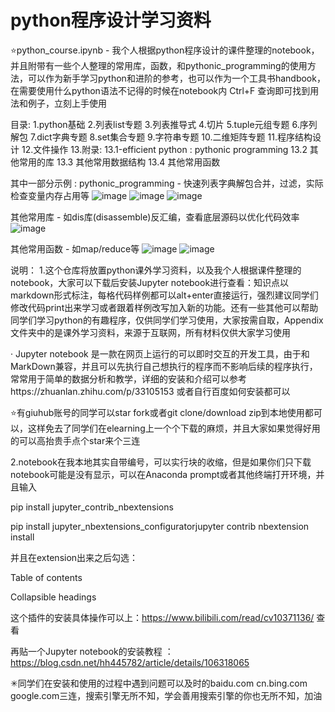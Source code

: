 # python程序设计学习资料


⭐python_course.ipynb - 我个人根据python程序设计的课件整理的notebook，并且附带有一些个人整理的常用库，函数，和pythonic_programming的使用方法，可以作为新手学习python和进阶的参考，也可以作为一个工具书handbook，在需要使用什么python语法不记得的时候在notebook内 Ctrl+F 查询即可找到用法和例子，立刻上手使用

目录: 1.python基础 2.列表list专题 3.列表推导式 4.切片 5.tuple元组专题 6.序列解包 7.dict字典专题 8.set集合专题 9.字符串专题 10.二维矩阵专题 11.程序结构设计 12.文件操作 13.附录: 13.1-efficient python : pythonic programming 13.2 其他常用的库 13.3 其他常用数据结构 13.4  其他常用函数

其中一部分示例 : 
pythonic_programming - 快速列表字典解包合并，过滤，实际检查变量内存占用等
![image](https://user-images.githubusercontent.com/40328132/119608587-c8b1d900-be28-11eb-892a-21eee6060174.png)
![image](https://user-images.githubusercontent.com/40328132/119608658-e41ce400-be28-11eb-88fd-cff026f2ed5d.png)
![image](https://user-images.githubusercontent.com/40328132/119607852-a2d80480-be27-11eb-9426-771839bf00b8.png)

其他常用库 - 如dis库(disassemble)反汇编，查看底层源码以优化代码效率
![image](https://user-images.githubusercontent.com/40328132/119608135-0e21d680-be28-11eb-8df6-4273098195a0.png)

其他常用函数 - 如map/reduce等
![image](https://user-images.githubusercontent.com/40328132/119608211-2a257800-be28-11eb-9459-4aaa4af7e9ea.png)
![image](https://user-images.githubusercontent.com/40328132/119608252-390c2a80-be28-11eb-9541-7b99cc40cdfa.png)

说明：
1.这个仓库将放置python课外学习资料，以及我个人根据课件整理的notebook，大家可以下载后安装Jupyter notebook进行查看：知识点以markdown形式标注，每格代码样例都可以alt+enter直接运行，强烈建议同学们修改代码print出来学习或者跟着样例改写加入新的功能。还有一些其他可以帮助同学们学习python的有趣程序，仅供同学们学习使用，大家按需自取，Appendix文件夹中的是课外学习资料，来源于互联网，所有材料仅供大家学习使用

· Jupyter notebook 是一款在网页上运行的可以即时交互的开发工具，由于和MarkDown兼容，并且可以先执行自己想执行的程序而不影响后续的程序执行，常常用于简单的数据分析和教学，详细的安装和介绍可以参考https://zhuanlan.zhihu.com/p/33105153 或者自行百度如何安装都可以

⭐有giuhub账号的同学可以star fork或者git clone/download zip到本地使用都可以，这样免去了同学们在elearning上一个个下载的麻烦，并且大家如果觉得好用的可以高抬贵手点个star来个三连

2.notebook在我本地其实自带编号，可以实行块的收缩，但是如果你们只下载notebook可能是没有显示，可以在Anaconda prompt或者其他终端打开环境，并且输入

  pip install jupyter_contrib_nbextensions
  
  pip install jupyter_nbextensions_configuratorjupyter contrib nbextension install
  
并且在extension出来之后勾选：

  Table of contents
  
  Collapsible headings
  
这个插件的安装具体操作可以上：https://www.bilibili.com/read/cv10371136/ 查看

再贴一个Jupyter notebook的安装教程 ： https://blog.csdn.net/hh445782/article/details/106318065

✳同学们在安装和使用的过程中遇到问题可以及时的baidu.com cn.bing.com google.com三连，搜索引擎无所不知，学会善用搜索引擎的你也无所不知，加油
